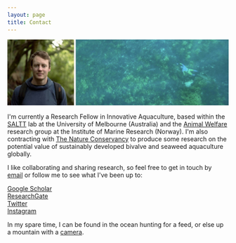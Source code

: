 ```yaml
---
layout: page
title: Contact
---
```

  
![profile](images/greenprofile.jpg)  
  
I'm currently a Research Fellow in Innovative Aquaculture, based within the [SALTT](https://blogs.unimelb.edu.au/saltt) lab at the University of Melbourne (Australia) and the [Animal Welfare](https://www.hi.no/en/hi/forskning/research-groups-1/animal-welfare) research group at the Institute of Marine Research (Norway). I'm also contracting with [The Nature Conservancy](https://www.nature.org/en-us/what-we-do/our-insights/perspectives/how-investors-can-turn-the-tide-on-aquaculture/) to produce some research on the potential value of sustainably developed bivalve and seaweed aquaculture globally.  

I like collaborating and sharing research, so feel free to get in touch by [email](luke.barrett@unimelb.edu.au) or follow me to see what I've been up to:  
  
[Google Scholar](https://scholar.google.ca/citations?hl=en&pli=1&user=m2VurpgAAAAJ)  
[ResearchGate](https://www.researchgate.net/profile/Luke_Barrett)  
[Twitter](https://www.twitter.com/LukeBarrettSci)  
[Instagram](https://www.instagram.com/barrettphoto/)  
  
In my spare time, I can be found in the ocean hunting for a feed, or else up a mountain with a [camera](https://lukebarrett.com).
